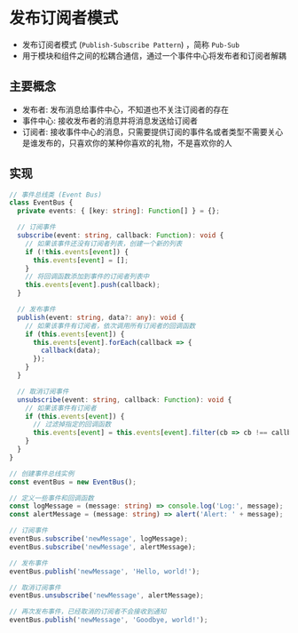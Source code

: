 # 发布订阅者模式
- 发布订阅者模式 (`Publish-Subscribe Pattern`) ，简称 `Pub-Sub`
- 用于模块和组件之间的松耦合通信，通过一个事件中心将发布者和订阅者解耦

## 主要概念
- 发布者: 发布消息给事件中心，不知道也不关注订阅者的存在
- 事件中心: 接收发布者的消息并将消息发送给订阅者
- 订阅者: 接收事件中心的消息，只需要提供订阅的事件名或者类型不需要关心是谁发布的，只喜欢你的某种你喜欢的礼物，不是喜欢你的人

## 实现
```ts
// 事件总线类 (Event Bus)
class EventBus {
  private events: { [key: string]: Function[] } = {};

  // 订阅事件
  subscribe(event: string, callback: Function): void {
    // 如果该事件还没有订阅者列表，创建一个新的列表
    if (!this.events[event]) {
      this.events[event] = [];
    }
    // 将回调函数添加到事件的订阅者列表中
    this.events[event].push(callback);
  }

  // 发布事件
  publish(event: string, data?: any): void {
    // 如果该事件有订阅者，依次调用所有订阅者的回调函数
    if (this.events[event]) {
      this.events[event].forEach(callback => {
        callback(data);
      });
    }
  }

  // 取消订阅事件
  unsubscribe(event: string, callback: Function): void {
    // 如果该事件有订阅者
    if (this.events[event]) {
      // 过滤掉指定的回调函数
      this.events[event] = this.events[event].filter(cb => cb !== callback);
    }
  }
}
```
```ts
// 创建事件总线实例
const eventBus = new EventBus();

// 定义一些事件和回调函数
const logMessage = (message: string) => console.log('Log:', message);
const alertMessage = (message: string) => alert('Alert: ' + message);

// 订阅事件
eventBus.subscribe('newMessage', logMessage);
eventBus.subscribe('newMessage', alertMessage);

// 发布事件
eventBus.publish('newMessage', 'Hello, world!');

// 取消订阅事件
eventBus.unsubscribe('newMessage', alertMessage);

// 再次发布事件，已经取消的订阅者不会接收到通知
eventBus.publish('newMessage', 'Goodbye, world!');
```

